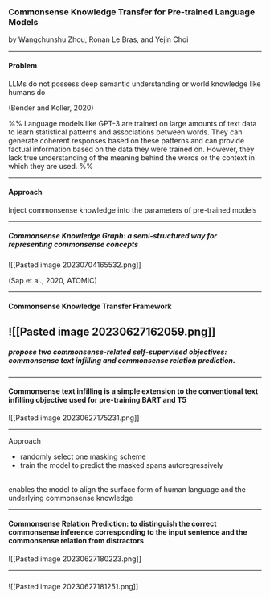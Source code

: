 
### Commonsense Knowledge Transfer for Pre-trained Language Models


by Wangchunshu Zhou, Ronan Le Bras, and Yejin Choi
<!-- element style="font-size: 24px"-->

---

#### Problem 
LLMs do not possess deep semantic understanding or world knowledge like humans do

(Bender and Koller, 2020)
<!-- element style="font-size: 24px"-->

%% Language models like GPT-3 are trained on large amounts of text data to learn statistical patterns and associations between words. They can generate coherent responses based on these patterns and can provide factual information based on the data they were trained on. However, they lack true understanding of the meaning behind the words or the context in which they are used. %%

---
#### Approach

Inject commonsense knowledge into the parameters of pre-trained models



---
##### Commonsense Knowledge Graph: a semi-structured way for representing commonsense concepts

![[Pasted image 20230704165532.png]]

(Sap et al., 2020, ATOMIC)
<!-- element style="font-size: 24px"-->

---
#### Commonsense Knowledge Transfer Framework 

![[Pasted image 20230627162059.png]]
---
##### propose two commonsense-related self-supervised objectives: *commonsense text infilling and commonsense relation prediction.* 
---
#### **Commonsense text infilling** is a simple extension to the conventional text infilling objective used for pre-training BART and T5

![[Pasted image 20230627175231.png]]

---
Approach 
- <!-- element style="font-size: 28px"--> randomly select one masking scheme  
- <!-- element style="font-size: 28px"--> train the model to predict the masked spans autoregressively
<br/>
enables the model to align the surface form of human language and the underlying commonsense knowledge

---
#### Commonsense Relation Prediction: to distinguish the correct commonsense inference corresponding to the input sentence and the commonsense relation from distractors

![[Pasted image 20230627180223.png]]

--- 
##### 

![[Pasted image 20230627181251.png]]